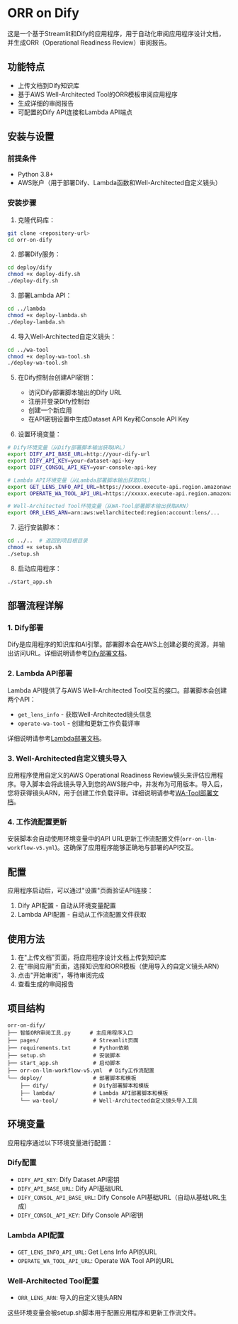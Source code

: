# ORR on Dify

这是一个基于Streamlit和Dify的应用程序，用于自动化审阅应用程序设计文档，并生成ORR（Operational Readiness Review）审阅报告。

## 功能特点

- 上传文档到Dify知识库
- 基于AWS Well-Architected Tool的ORR模板审阅应用程序
- 生成详细的审阅报告
- 可配置的Dify API连接和Lambda API端点

## 安装与设置

### 前提条件

- Python 3.8+
- AWS账户（用于部署Dify、Lambda函数和Well-Architected自定义镜头）

### 安装步骤

1. 克隆代码库：

```bash
git clone <repository-url>
cd orr-on-dify
```

2. 部署Dify服务：

```bash
cd deploy/dify
chmod +x deploy-dify.sh
./deploy-dify.sh
```

3. 部署Lambda API：

```bash
cd ../lambda
chmod +x deploy-lambda.sh
./deploy-lambda.sh
```

4. 导入Well-Architected自定义镜头：

```bash
cd ../wa-tool
chmod +x deploy-wa-tool.sh
./deploy-wa-tool.sh
```

5. 在Dify控制台创建API密钥：
   - 访问Dify部署脚本输出的Dify URL
   - 注册并登录Dify控制台
   - 创建一个新应用
   - 在API密钥设置中生成Dataset API Key和Console API Key

6. 设置环境变量：

```bash
# Dify环境变量（从Dify部署脚本输出获取URL）
export DIFY_API_BASE_URL=http://your-dify-url
export DIFY_API_KEY=your-dataset-api-key
export DIFY_CONSOL_API_KEY=your-console-api-key

# Lambda API环境变量（从Lambda部署脚本输出获取URL）
export GET_LENS_INFO_API_URL=https://xxxxx.execute-api.region.amazonaws.com/dev/get_lens_info
export OPERATE_WA_TOOL_API_URL=https://xxxxx.execute-api.region.amazonaws.com/dev/workload

# Well-Architected Tool环境变量（从WA-Tool部署脚本输出获取ARN）
export ORR_LENS_ARN=arn:aws:wellarchitected:region:account:lens/...
```

7. 运行安装脚本：

```bash
cd ../..  # 返回到项目根目录
chmod +x setup.sh
./setup.sh
```

8. 启动应用程序：

```bash
./start_app.sh
```

## 部署流程详解

### 1. Dify部署

Dify是应用程序的知识库和AI引擎。部署脚本会在AWS上创建必要的资源，并输出访问URL。详细说明请参考[Dify部署文档](./deploy/dify/README.md)。

### 2. Lambda API部署

Lambda API提供了与AWS Well-Architected Tool交互的接口。部署脚本会创建两个API：
- `get_lens_info` - 获取Well-Architected镜头信息
- `operate-wa-tool` - 创建和更新工作负载评审

详细说明请参考[Lambda部署文档](./deploy/lambda/README.md)。

### 3. Well-Architected自定义镜头导入

应用程序使用自定义的AWS Operational Readiness Review镜头来评估应用程序。导入脚本会将此镜头导入到您的AWS账户中，并发布为可用版本。导入后，您将获得镜头ARN，用于创建工作负载评审。详细说明请参考[WA-Tool部署文档](./deploy/wa-tool/README.md)。

### 4. 工作流配置更新

安装脚本会自动使用环境变量中的API URL更新工作流配置文件(`orr-on-llm-workflow-v5.yml`)。这确保了应用程序能够正确地与部署的API交互。

## 配置

应用程序启动后，可以通过"设置"页面验证API连接：

1. Dify API配置 - 自动从环境变量配置
2. Lambda API配置 - 自动从工作流配置文件获取

## 使用方法

1. 在"上传文档"页面，将应用程序设计文档上传到知识库
2. 在"审阅应用"页面，选择知识库和ORR模板（使用导入的自定义镜头ARN）
3. 点击"开始审阅"，等待审阅完成
4. 查看生成的审阅报告

## 项目结构

```
orr-on-dify/
├── 智能ORR审阅工具.py      # 主应用程序入口
├── pages/                 # Streamlit页面
├── requirements.txt       # Python依赖
├── setup.sh               # 安装脚本
├── start_app.sh           # 启动脚本
├── orr-on-llm-workflow-v5.yml  # Dify工作流配置
└── deploy/                # 部署脚本和模板
    ├── dify/              # Dify部署脚本和模板
    ├── lambda/            # Lambda API部署脚本和模板
    └── wa-tool/           # Well-Architected自定义镜头导入工具
```

## 环境变量

应用程序通过以下环境变量进行配置：

### Dify配置
- `DIFY_API_KEY`: Dify Dataset API密钥
- `DIFY_API_BASE_URL`: Dify API基础URL
- `DIFY_CONSOL_API_BASE_URL`: Dify Console API基础URL（自动从基础URL生成）
- `DIFY_CONSOL_API_KEY`: Dify Console API密钥

### Lambda API配置
- `GET_LENS_INFO_API_URL`: Get Lens Info API的URL
- `OPERATE_WA_TOOL_API_URL`: Operate WA Tool API的URL

### Well-Architected Tool配置
- `ORR_LENS_ARN`: 导入的自定义镜头ARN

这些环境变量会被setup.sh脚本用于配置应用程序和更新工作流文件。
